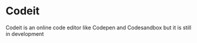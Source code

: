 # Codeit
Codeit is an online code editor like Codepen and Codesandbox but it is still in development

